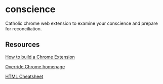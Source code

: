 # conscience

Catholic chrome web extension to examine your conscience and prepare for reconciliation.

## Resources

[How to build a Chrome Extension](https://developer.chrome.com/docs/extensions/mv3/getstarted/)

[Override Chrome homepage](https://developer.chrome.com/docs/extensions/mv3/override/#manifest)

[HTML Cheatsheet](https://htmlcheatsheet.com/)
